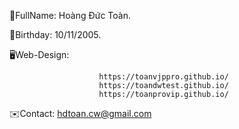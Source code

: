 🪪FullName: Hoàng Đức Toàn. 

🎂Birthday: 10/11/2005.️ 

🖥️Web-Design: 

                        https://toanvjppro.github.io/
                        https://toandwtest.github.io/
                        https://toanprovip.github.io/

✉️Contact: hdtoan.cw@gmail.com